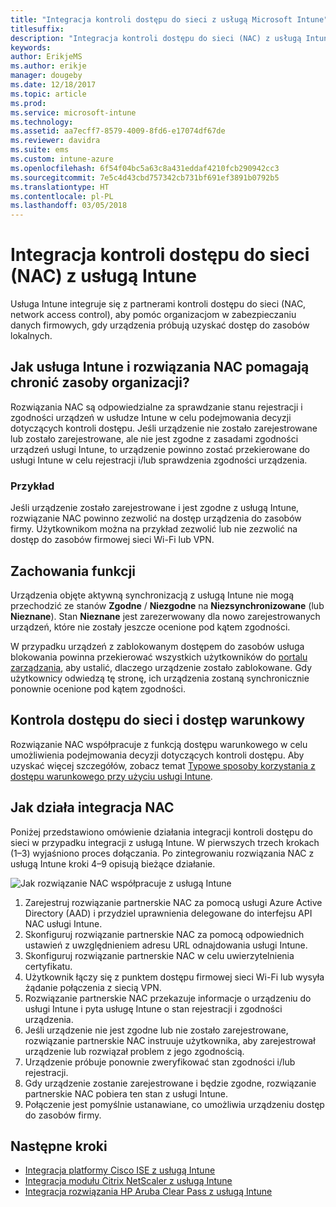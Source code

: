 ```yaml
---
title: "Integracja kontroli dostępu do sieci z usługą Microsoft Intune"
titlesuffix: 
description: "Integracja kontroli dostępu do sieci (NAC) z usługą Intune"
keywords: 
author: ErikjeMS
ms.author: erikje
manager: dougeby
ms.date: 12/18/2017
ms.topic: article
ms.prod: 
ms.service: microsoft-intune
ms.technology: 
ms.assetid: aa7ecff7-8579-4009-8fd6-e17074df67de
ms.reviewer: davidra
ms.suite: ems
ms.custom: intune-azure
ms.openlocfilehash: 6f54f04bc5a63c8a431eddaf4210fcb290942cc3
ms.sourcegitcommit: 7e5c4d43cbd757342cb731bf691ef3891b0792b5
ms.translationtype: HT
ms.contentlocale: pl-PL
ms.lasthandoff: 03/05/2018
---
```

# <a name="network-access-control-nac-integration-with-intune"></a>Integracja kontroli dostępu do sieci (NAC) z usługą Intune

Usługa Intune integruje się z partnerami kontroli dostępu do sieci (NAC, network access control), aby pomóc organizacjom w zabezpieczaniu danych firmowych, gdy urządzenia próbują uzyskać dostęp do zasobów lokalnych.

## <a name="how-do-intune-and-nac-solutions-help-protect-your-organization-resources"></a>Jak usługa Intune i rozwiązania NAC pomagają chronić zasoby organizacji?

Rozwiązania NAC są odpowiedzialne za sprawdzanie stanu rejestracji i zgodności urządzeń w usłudze Intune w celu podejmowania decyzji dotyczących kontroli dostępu. Jeśli urządzenie nie zostało zarejestrowane lub zostało zarejestrowane, ale nie jest zgodne z zasadami zgodności urządzeń usługi Intune, to urządzenie powinno zostać przekierowane do usługi Intune w celu rejestracji i/lub sprawdzenia zgodności urządzenia.

### <a name="example"></a>Przykład

Jeśli urządzenie zostało zarejestrowane i jest zgodne z usługą Intune, rozwiązanie NAC powinno zezwolić na dostęp urządzenia do zasobów firmy. Użytkownikom można na przykład zezwolić lub nie zezwolić na dostęp do zasobów firmowej sieci Wi-Fi lub VPN.

## <a name="feature-behaviors"></a>Zachowania funkcji

Urządzenia objęte aktywną synchronizacją z usługą Intune nie mogą przechodzić ze stanów **Zgodne** / **Niezgodne** na **Niezsynchronizowane** (lub **Nieznane**). Stan **Nieznane** jest zarezerwowany dla nowo zarejestrowanych urządzeń, które nie zostały jeszcze ocenione pod kątem zgodności.

W przypadku urządzeń z zablokowanym dostępem do zasobów usługa blokowania powinna przekierować wszystkich użytkowników do [portalu zarządzania](https://portal.manage.microsoft.com), aby ustalić, dlaczego urządzenie zostało zablokowane.  Gdy użytkownicy odwiedzą tę stronę, ich urządzenia zostaną synchronicznie ponownie ocenione pod kątem zgodności.

## <a name="nac-and-conditional-access"></a>Kontrola dostępu do sieci i dostęp warunkowy

Rozwiązanie NAC współpracuje z funkcją dostępu warunkowego w celu umożliwienia podejmowania decyzji dotyczących kontroli dostępu. Aby uzyskać więcej szczegółów, zobacz temat [Typowe sposoby korzystania z dostępu warunkowego przy użyciu usługi Intune](conditional-access-intune-common-ways-use.md).

## <a name="how-the-nac-integration-works"></a>Jak działa integracja NAC

Poniżej przedstawiono omówienie działania integracji kontroli dostępu do sieci w przypadku integracji z usługą Intune. W pierwszych trzech krokach (1–3) wyjaśniono proces dołączania. Po zintegrowaniu rozwiązania NAC z usługą Intune kroki 4–9 opisują bieżące działanie.

![Jak rozwiązanie NAC współpracuje z usługą Intune](./media/ca-intune-common-ways-2.png)

1. Zarejestruj rozwiązanie partnerskie NAC za pomocą usługi Azure Active Directory (AAD) i przydziel uprawnienia delegowane do interfejsu API NAC usługi Intune.
2. Skonfiguruj rozwiązanie partnerskie NAC za pomocą odpowiednich ustawień z uwzględnieniem adresu URL odnajdowania usługi Intune.
3. Skonfiguruj rozwiązanie partnerskie NAC w celu uwierzytelnienia certyfikatu.
4. Użytkownik łączy się z punktem dostępu firmowej sieci Wi-Fi lub wysyła żądanie połączenia z siecią VPN.
5. Rozwiązanie partnerskie NAC przekazuje informacje o urządzeniu do usługi Intune i pyta usługę Intune o stan rejestracji i zgodności urządzenia.
6. Jeśli urządzenie nie jest zgodne lub nie zostało zarejestrowane, rozwiązanie partnerskie NAC instruuje użytkownika, aby zarejestrował urządzenie lub rozwiązał problem z jego zgodnością.
7. Urządzenie próbuje ponownie zweryfikować stan zgodności i/lub rejestracji.
8. Gdy urządzenie zostanie zarejestrowane i będzie zgodne, rozwiązanie partnerskie NAC pobiera ten stan z usługi Intune.
9. Połączenie jest pomyślnie ustanawiane, co umożliwia urządzeniu dostęp do zasobów firmy.

## <a name="next-steps"></a>Następne kroki

- [Integracja platformy Cisco ISE z usługą Intune](http://www.cisco.com/c/en/us/td/docs/security/ise/2-1/admin_guide/b_ise_admin_guide_21/b_ise_admin_guide_20_chapter_01000.html)
- [Integracja modułu Citrix NetScaler z usługą Intune](http://docs.citrix.com/en-us/netscaler-gateway/12/microsoft-intune-integration/configuring-network-access-control-device-check-for-netscaler-gateway-virtual-server-for-single-factor-authentication-deployment.html)
- [Integracja rozwiązania HP Aruba Clear Pass z usługą Intune](https://support.arubanetworks.com/Documentation/tabid/77/DMXModule/512/Command/Core_Download/Default.aspx?EntryId=23757)
